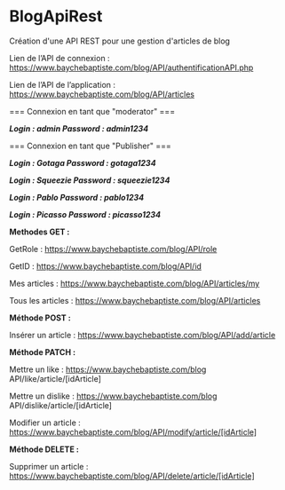 # BlogApiRest
Création d'une API REST pour une gestion d'articles de blog 

Lien de l’API de connexion : https://www.baychebaptiste.com/blog/API/authentificationAPI.php

Lien de l’API de l’application : https://www.baychebaptiste.com/blog/API/articles

=== Connexion en tant que "moderator" ===

***Login : admin
Password : admin1234***

=== Connexion en tant que "Publisher" ===

***Login : Gotaga
Password : gotaga1234***

***Login : Squeezie
Password : squeezie1234***

***Login : Pablo
Password : pablo1234***

***Login : Picasso
Password : picasso1234***

<b> Methodes GET  : </b>

GetRole : https://www.baychebaptiste.com/blog/API/role

GetID : https://www.baychebaptiste.com/blog/API/id

Mes articles : https://www.baychebaptiste.com/blog/API/articles/my

Tous les articles : https://www.baychebaptiste.com/blog/API/articles


<b> Méthode POST : </b>

Insérer un article : https://www.baychebaptiste.com/blog/API/add/article

<b> Méthode PATCH :</b>

Mettre un like : https://www.baychebaptiste.com/blog API/like/article/[idArticle]

Mettre un dislike : https://www.baychebaptiste.com/blog API/dislike/article/[idArticle]

Modifier un article : https://www.baychebaptiste.com/blog/API/modify/article/[idArticle]

<b> Méthode DELETE : </b>

Supprimer un article : https://www.baychebaptiste.com/blog/API/delete/article/[idArticle]





